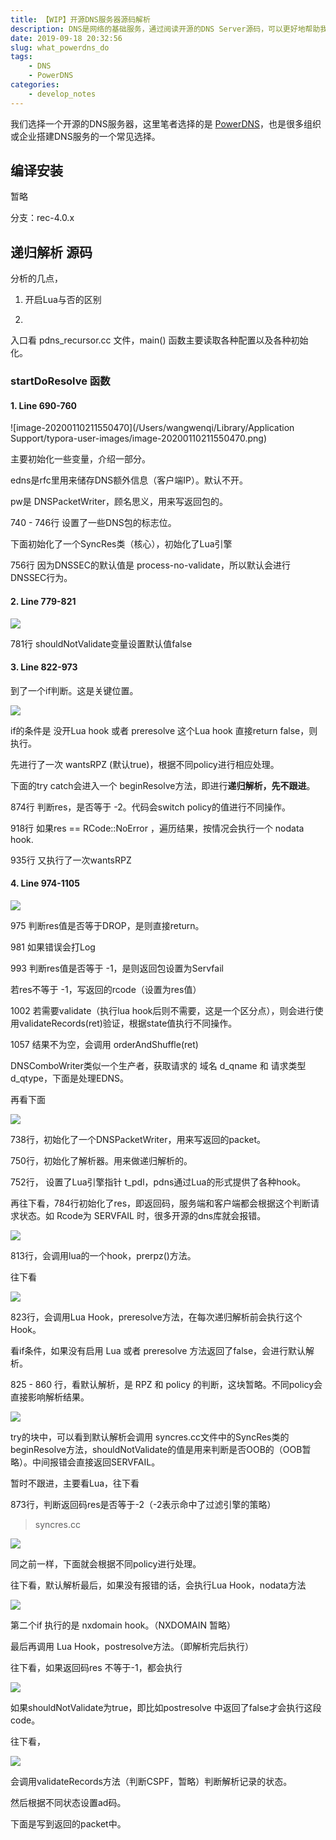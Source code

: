 ```yaml
---
title: 【WIP】开源DNS服务器源码解析
description: DNS是网络的基础服务，通过阅读开源的DNS Server源码，可以更好地帮助我们了解其工作机制及原理。本篇的撰写源于一次事故，下面就听在下娓娓道来。
date: 2019-09-18 20:32:56
slug: what_powerdns_do
tags: 
    - DNS
    - PowerDNS
categories: 
    - develop_notes
---
```


我们选择一个开源的DNS服务器，这里笔者选择的是 [PowerDNS](https://github.com/PowerDNS/pdns)，也是很多组织或企业搭建DNS服务的一个常见选择。



## 编译安装

暂略

分支：rec-4.0.x



## 递归解析 源码

分析的几点，

1. 开启Lua与否的区别

2. 

入口看 pdns_recursor.cc 文件，main() 函数主要读取各种配置以及各种初始化。

### startDoResolve 函数

#### 1. Line 690-760 

![image-20200110211550470](/Users/wangwenqi/Library/Application Support/typora-user-images/image-20200110211550470.png)

主要初始化一些变量，介绍一部分。

edns是rfc里用来储存DNS额外信息（客户端IP）。默认不开。

pw是 DNSPacketWriter，顾名思义，用来写返回包的。

740 - 746行 设置了一些DNS包的标志位。

下面初始化了一个SyncRes类（核心），初始化了Lua引擎

756行 因为DNSSEC的默认值是 process-no-validate，所以默认会进行DNSSEC行为。



#### 2. Line 779-821

![](https://ser4wang.oss-cn-beijing.aliyuncs.com/20200110212045.png)

781行 shouldNotValidate变量设置默认值false



#### 3. Line 822-973

到了一个if判断。这是关键位置。

![](https://ser4wang.oss-cn-beijing.aliyuncs.com/20200110212817.png)

if的条件是 没开Lua hook 或者 preresolve 这个Lua hook 直接return false，则执行。

先进行了一次 wantsRPZ (默认true)，根据不同policy进行相应处理。

下面的try catch会进入一个 beginResolve方法，即进行**递归解析，先不跟进**。

874行 判断res，是否等于 -2。代码会switch policy的值进行不同操作。

918行 如果res == RCode::NoError ，遍历结果，按情况会执行一个 nodata hook.

935行 又执行了一次wantsRPZ



#### 4. Line 974-1105

![](https://ser4wang.oss-cn-beijing.aliyuncs.com/20200112164805.png)

975 判断res值是否等于DROP，是则直接return。

981 如果错误会打Log

993 判断res值是否等于 -1，是则返回包设置为Servfail

若res不等于 -1，写返回的rcode（设置为res值）

1002 若需要validate（执行lua hook后则不需要，这是一个区分点），则会进行使用validateRecords(ret)验证，根据state值执行不同操作。

1057 结果不为空，会调用 orderAndShuffle(ret)









DNSComboWriter类似一个生产者，获取请求的 域名 d_qname 和 请求类型 d_qtype，下面是处理EDNS。



再看下面

![](https://ser4wang.oss-cn-beijing.aliyuncs.com/20191217204919.png)

738行，初始化了一个DNSPacketWriter，用来写返回的packet。

750行，初始化了解析器。用来做递归解析的。

752行， 设置了Lua引擎指针 t_pdl，pdns通过Lua的形式提供了各种hook。



再往下看，784行初始化了res，即返回码，服务端和客户端都会根据这个判断请求状态。如 Rcode为 SERVFAIL 时，很多开源的dns库就会报错。

![](https://ser4wang.oss-cn-beijing.aliyuncs.com/20191218103654.png)



813行，会调用lua的一个hook，prerpz()方法。

往下看

![](https://ser4wang.oss-cn-beijing.aliyuncs.com/20191218105837.png)

823行，会调用Lua Hook，preresolve方法，在每次递归解析前会执行这个Hook。

看if条件，如果没有启用 Lua 或者 preresolve 方法返回了false，会进行默认解析。



825 - 860 行，看默认解析，是 RPZ 和 policy 的判断，这块暂略。不同policy会直接影响解析结果。

![](https://ser4wang.oss-cn-beijing.aliyuncs.com/20191218110645.png)



try的块中，可以看到默认解析会调用 syncres.cc文件中的SyncRes类的beginResolve方法，shouldNotValidate的值是用来判断是否OOB的（OOB暂略）。中间报错会直接返回SERVFAIL。



暂时不跟进，主要看Lua，往下看



873行，判断返回码res是否等于-2（-2表示命中了过滤引擎的策略）

> syncres.cc

![](https://ser4wang.oss-cn-beijing.aliyuncs.com/20191218111229.png)

同之前一样，下面就会根据不同policy进行处理。



往下看，默认解析最后，如果没有报错的话，会执行Lua Hook，nodata方法

![](https://ser4wang.oss-cn-beijing.aliyuncs.com/20191218111629.png)



第二个if 执行的是 nxdomain hook。（NXDOMAIN 暂略）



最后再调用 Lua Hook，postresolve方法。（即解析完后执行）



往下看，如果返回码res 不等于-1，都会执行

![](https://ser4wang.oss-cn-beijing.aliyuncs.com/20191218113239.png)

如果shouldNotValidate为true，即比如postresolve 中返回了false才会执行这段code。



往下看，

![](https://ser4wang.oss-cn-beijing.aliyuncs.com/20191218113958.png)

会调用validateRecords方法（判断CSPF，暂略）判断解析记录的状态。

然后根据不同状态设置ad码。



下面是写到返回的packet中。















